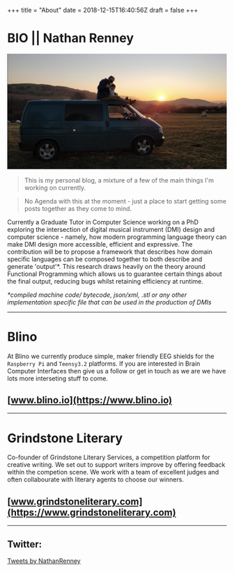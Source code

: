 +++
title = "About"
date = 2018-12-15T16:40:56Z
draft = false
+++

# BIO || Nathan Renney

![Van, sunset and a few sheep](/suns.png)

> This is my personal blog, a mixture of a few of the main things I'm working on currently. 

> No Agenda with this at the moment - just a place to start getting some posts together as they come to mind. 

Currently a Graduate Tutor in Computer Science working on a PhD exploring the intersection of digital musical instrument (DMI) design and computer science - namely, how modern programming language theory can make DMI design more accessible, efficient and expressive. The contribution will be to propose a framework that describes how domain specific languages can be composed together to both describe and generate 'output'*. This research draws heavily on the theory around Functional Programming which allows us to guarantee certain things about the final output, reducing bugs whilst retaining efficiency at runtime. 

_*compiled machine code/ bytecode, json/xml, .stl or any other implementation specific file that can be used in the production of DMIs_

___ 
# Blino

At Blino we currently produce simple, maker friendly EEG shields for the ```Raspberry Pi``` and ```Teensy3.2``` platforms. 
If you are interested in Brain Computer Interfaces then give us a follow or get in touch as we are we have lots more interseting stuff to come.
## [www.blino.io](https://www.blino.io)

___ 
# Grindstone Literary

Co-founder of Grindstone Literary Services, a competition platform for creative writing. We set out to support writers improve by offering feedback within the competion scene. We work with a team of excellent judges and often collabourate with literary agents to choose our winners.

## [www.grindstoneliterary.com](https://www.grindstoneliterary.com)

___ 

## Twitter:
<a class="twitter-timeline" data-width="900"  data-dnt="true" data-theme="dark" href="https://twitter.com/NathanRenney?ref_src=twsrc%5Etfw">Tweets by NathanRenney</a> <script async src="https://platform.twitter.com/widgets.js" charset="utf-8"></script>
